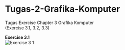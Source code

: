 # Tugas-2-Grafika-Komputer
Tugas Exercise Chapter 3 Grafika Komputer </br>
(Exercise 3.1, 3.2, 3.3) </br>

<b>Exercise 3.1</b> </br>
![Exercise 3 1](https://github.com/RaydenXVII/Tugas-2-Grafika-Komputer/assets/74905981/e44297e5-0ccb-48d8-92e7-b86eb5c06264)
